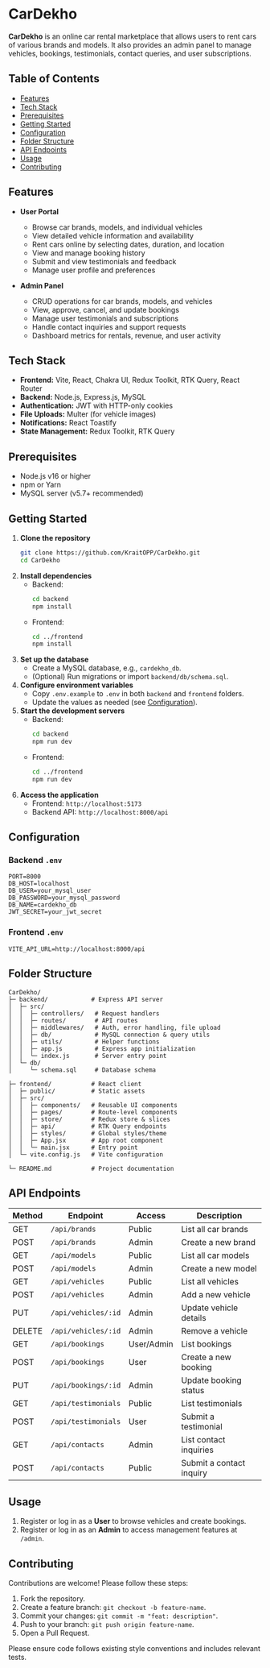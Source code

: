 # CarDekho

**CarDekho** is an online car rental marketplace that allows users to rent cars of various brands and models. It also provides an admin panel to manage vehicles, bookings, testimonials, contact queries, and user subscriptions.

## Table of Contents
- [Features](#features)
- [Tech Stack](#tech-stack)
- [Prerequisites](#prerequisites)
- [Getting Started](#getting-started)
- [Configuration](#configuration)
- [Folder Structure](#folder-structure)
- [API Endpoints](#api-endpoints)
- [Usage](#usage)
- [Contributing](#contributing)

## Features
- **User Portal**  
  - Browse car brands, models, and individual vehicles  
  - View detailed vehicle information and availability  
  - Rent cars online by selecting dates, duration, and location  
  - View and manage booking history  
  - Submit and view testimonials and feedback  
  - Manage user profile and preferences

- **Admin Panel**  
  - CRUD operations for car brands, models, and vehicles  
  - View, approve, cancel, and update bookings  
  - Manage user testimonials and subscriptions  
  - Handle contact inquiries and support requests  
  - Dashboard metrics for rentals, revenue, and user activity

## Tech Stack
- **Frontend:** Vite, React, Chakra UI, Redux Toolkit, RTK Query, React Router  
- **Backend:** Node.js, Express.js, MySQL  
- **Authentication:** JWT with HTTP-only cookies  
- **File Uploads:** Multer (for vehicle images)  
- **Notifications:** React Toastify  
- **State Management:** Redux Toolkit, RTK Query

## Prerequisites
- Node.js v16 or higher  
- npm or Yarn  
- MySQL server (v5.7+ recommended)

## Getting Started
1. **Clone the repository**  
   ```bash
   git clone https://github.com/KraitOPP/CarDekho.git
   cd CarDekho
   ```
2. **Install dependencies**  
   - Backend:
     ```bash
     cd backend
     npm install
     ```  
   - Frontend:
     ```bash
     cd ../frontend
     npm install
     ```
3. **Set up the database**  
   - Create a MySQL database, e.g., `cardekho_db`.  
   - (Optional) Run migrations or import `backend/db/schema.sql`.
4. **Configure environment variables**  
   - Copy `.env.example` to `.env` in both `backend` and `frontend` folders.  
   - Update the values as needed (see [Configuration](#configuration)).
5. **Start the development servers**  
   - Backend:
     ```bash
     cd backend
     npm run dev
     ```  
   - Frontend:
     ```bash
     cd ../frontend
     npm run dev
     ```
6. **Access the application**  
   - Frontend: `http://localhost:5173`  
   - Backend API: `http://localhost:8000/api`

## Configuration
### Backend `.env`
```env
PORT=8000
DB_HOST=localhost
DB_USER=your_mysql_user
DB_PASSWORD=your_mysql_password
DB_NAME=cardekho_db
JWT_SECRET=your_jwt_secret
```

### Frontend `.env`
```env
VITE_API_URL=http://localhost:8000/api
```

## Folder Structure
```
CarDekho/
├─ backend/            # Express API server
│  ├─ src/
│  │  ├─ controllers/   # Request handlers
│  │  ├─ routes/        # API routes
│  │  ├─ middlewares/   # Auth, error handling, file upload
│  │  ├─ db/            # MySQL connection & query utils
│  │  ├─ utils/         # Helper functions
│  │  ├─ app.js         # Express app initialization
│  │  └─ index.js       # Server entry point
│  └─ db/
│     └─ schema.sql     # Database schema

├─ frontend/           # React client
│  ├─ public/          # Static assets
│  ├─ src/
│  │  ├─ components/   # Reusable UI components
│  │  ├─ pages/        # Route-level components
│  │  ├─ store/        # Redux store & slices
│  │  ├─ api/          # RTK Query endpoints
│  │  ├─ styles/       # Global styles/theme
│  │  ├─ App.jsx       # App root component
│  │  └─ main.jsx      # Entry point
│  └─ vite.config.js   # Vite configuration

└─ README.md           # Project documentation
```

## API Endpoints
| Method | Endpoint                 | Access     | Description                        |
|--------|--------------------------|------------|------------------------------------|
| GET    | `/api/brands`            | Public     | List all car brands                |
| POST   | `/api/brands`            | Admin      | Create a new brand                 |
| GET    | `/api/models`            | Public     | List all car models                |
| POST   | `/api/models`            | Admin      | Create a new model                 |
| GET    | `/api/vehicles`          | Public     | List all vehicles                  |
| POST   | `/api/vehicles`          | Admin      | Add a new vehicle                  |
| PUT    | `/api/vehicles/:id`      | Admin      | Update vehicle details             |
| DELETE | `/api/vehicles/:id`      | Admin      | Remove a vehicle                   |
| GET    | `/api/bookings`          | User/Admin | List bookings                      |
| POST   | `/api/bookings`          | User       | Create a new booking               |
| PUT    | `/api/bookings/:id`      | Admin      | Update booking status              |
| GET    | `/api/testimonials`      | Public     | List testimonials                   |
| POST   | `/api/testimonials`      | User       | Submit a testimonial               |
| GET    | `/api/contacts`          | Admin      | List contact inquiries             |
| POST   | `/api/contacts`          | Public     | Submit a contact inquiry           |

## Usage
1. Register or log in as a **User** to browse vehicles and create bookings.  
2. Register or log in as an **Admin** to access management features at `/admin`.

## Contributing
Contributions are welcome! Please follow these steps:
1. Fork the repository.  
2. Create a feature branch: `git checkout -b feature-name`.  
3. Commit your changes: `git commit -m "feat: description"`.  
4. Push to your branch: `git push origin feature-name`.  
5. Open a Pull Request.

Please ensure code follows existing style conventions and includes relevant tests.


